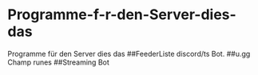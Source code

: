 # Programme-f-r-den-Server-dies-das
Programme für den Server dies das
##FeederListe discord/ts Bot.
##u.gg Champ runes
##Streaming Bot
